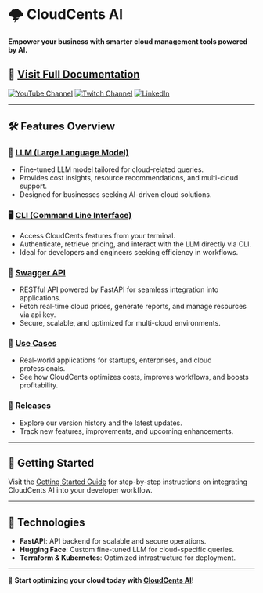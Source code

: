 # 🌩️ **CloudCents AI**  
**Empower your business with smarter cloud management tools powered by AI.**  

## 📖 [**Visit Full Documentation**](https://cloudcents.ai/docs)  

<a href="https://www.youtube.com/@cloudcents-ai"><img src="https://img.shields.io/badge/YouTube-FF0000?style=for-the-badge&logo=youtube&logoColor=white" alt="YouTube Channel"></a>
<a href="https://www.twitch.tv/majesticcodingtwitch"><img src="https://img.shields.io/badge/Twitch-9146FF?style=for-the-badge&logo=twitch&logoColor=white" alt="Twitch Channel"></a>
<a href="https://www.linkedin.com/company/cloudcents-ai/"><img src="https://img.shields.io/badge/-LinkedIn-0077B5?style=for-the-badge&logo=linkedin&logoColor=white" alt="LinkedIn"></a>
</a>

---

## 🛠️ **Features Overview**

### 🤖 [**LLM (Large Language Model)**](https://cloudcents.ai/docs/llm)  
- Fine-tuned LLM model tailored for cloud-related queries.  
- Provides cost insights, resource recommendations, and multi-cloud support.  
- Designed for businesses seeking AI-driven cloud solutions.

### 🖥️ [**CLI (Command Line Interface)**](https://cloudcents.ai/docs/cli)  
- Access CloudCents features from your terminal.  
- Authenticate, retrieve pricing, and interact with the LLM directly via CLI.  
- Ideal for developers and engineers seeking efficiency in workflows.

### 🔗 [**Swagger API**](https://cloudcents.ai/docs/swagger-api)  
- RESTful API powered by FastAPI for seamless integration into applications.  
- Fetch real-time cloud prices, generate reports, and manage resources via api key.  
- Secure, scalable, and optimized for multi-cloud environments.

### 🚀 [**Use Cases**](https://cloudcents.ai/docs/use-cases)  
- Real-world applications for startups, enterprises, and cloud professionals.  
- See how CloudCents optimizes costs, improves workflows, and boosts profitability.

### 📜 [**Releases**](https://cloudcents.ai/docs/releases)  
- Explore our version history and the latest updates.  
- Track new features, improvements, and upcoming enhancements.

---

## 🌟 **Getting Started**
Visit the [Getting Started Guide](https://cloudcents.ai) for step-by-step instructions on integrating CloudCents AI into your developer workflow.

---

## 🔧 **Technologies**
- **FastAPI**: API backend for scalable and secure operations.  
- **Hugging Face**: Custom fine-tuned LLM for cloud-specific queries.  
- **Terraform & Kubernetes**: Optimized infrastructure for deployment.  

---

🚀 **Start optimizing your cloud today with [CloudCents AI](https://cloudcents.ai/docs)!**
